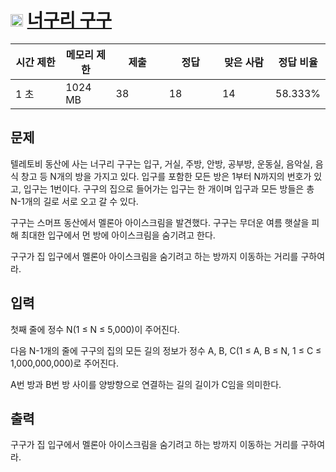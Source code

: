 # <img src="https://d2gd6pc034wcta.cloudfront.net/tier/9.svg" class="solvedac-tier" width = 20> [너구리 구구](https://www.acmicpc.net/problem/18126)

<table class="table" id="problem-info">
				<thead>
				<tr>
									<th style="width:16%;">시간 제한</th>
					<th style="width:16%;">메모리 제한</th>
					<th style="width:17%;">제출</th>
					<th style="width:17%;">정답</th>
					<th style="width:17%;">맞은 사람</th>
					<th style="width:17%;">정답 비율</th>
								</tr>
				</thead>
				<tbody>
				<tr>
				<td>1 초 </td>
				<td>1024 MB</td>
									<td>38</td>
					<td>18</td>
					<td>14</td>
					<td>58.333%</td>
								</tr>
				</tbody>
</table>

## 문제
텔레토비 동산에 사는 너구리 구구는 입구, 거실, 주방, 안방, 공부방, 운동실, 음악실, 음식 창고 등 N개의 방을 가지고 있다. 입구를 포함한 모든 방은 1부터 N까지의 번호가 있고, 입구는 1번이다.  구구의 집으로 들어가는 입구는 한 개이며 입구과 모든 방들은 총 N-1개의 길로 서로 오고 갈 수 있다.

구구는 스머프 동산에서 멜론아 아이스크림을 발견했다. 구구는 무더운 여름 햇살을 피해 최대한 입구에서 먼 방에 아이스크림을 숨기려고 한다.

구구가 집 입구에서 멜론아 아이스크림을 숨기려고 하는 방까지 이동하는 거리를 구하여라.

## 입력
첫째 줄에 정수 N(1 ≤ N ≤ 5,000)이 주어진다.

다음 N-1개의 줄에 구구의 집의 모든 길의 정보가 정수 A, B, C(1 ≤ A, B ≤ N, 1 ≤ C ≤ 1,000,000,000)로 주어진다.

A번 방과 B번 방 사이를 양방향으로 연결하는 길의 길이가 C임을 의미한다.

## 출력
구구가 집 입구에서 멜론아 아이스크림을 숨기려고 하는 방까지 이동하는 거리를 구하여라.
